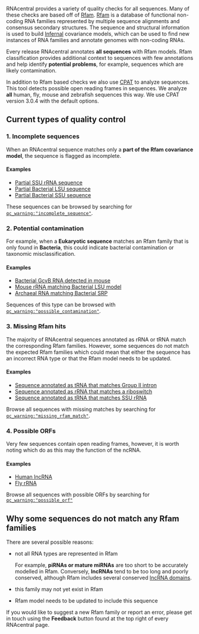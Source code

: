 
RNAcentral provides a variety of quality checks for all sequences. Many of these checks are based off of [Rfam](http://rfam.org). [Rfam](http://rfam.org) is a database of functional non-coding RNA families represented by multiple sequence alignments and consensus secondary structures. The sequence and structural information is used to build [Infernal](http://eddylab.org/infernal/) covariance models, which can be used to find new instances of RNA families and annotate genomes with non-coding RNAs.

Every release RNAcentral annotates **all sequences** with Rfam models. Rfam classification provides additional context to sequences with few annotations and help identify **potential problems**, for example, sequences which are likely contamination.

In addition to Rfam based checks we also use [CPAT](https://academic.oup.com/nar/article/41/6/e74/2902455) to analyze sequences. This tool detects possible open reading frames in sequences. We analyze **all** human, fly, mouse and zebrafish sequences this way. We use CPAT version 3.0.4 with the default options.

## Current types of quality control

### 1. Incomplete sequences

When an RNAcentral sequence matches only a **part of the Rfam covariance model**, the sequence is flagged as incomplete.

#### Examples

* [Partial SSU rRNA sequence](/rna/URS000080E00A/562)
* [Partial Bacterial LSU sequence](/rna/URS00008D09BC/9606)
* [Partial Bacterial SSU sequence](/rna/URS0000818FC1/77133)

These sequences can be browsed by searching for [`qc_warning:"incomplete_sequence"`](/search?q=qc_warning:%22incomplete_sequence%22).

### 2. Potential contamination

For example, when a **Eukaryotic sequence** matches an Rfam family that is only found in **Bacteria**, this could indicate bacterial contamination or taxonomic misclassification.

#### Examples

* [Bacterial GcvB RNA detected in mouse](/rna/URS00002EF971/10090)
* [Mouse rRNA matching Bacterial LSU model](/rna/URS000013EF30/10090)
* [Archaeal RNA matching Bacterial SRP](/rna/URS000028B82D/374847)

Sequences of this type can be browsed with [`qc_warning:"possible_contamination"`](/search?q=qc_warning:%22possible_contamination%22).

### 3. Missing Rfam hits

The majority of RNAcentral sequences annotated as rRNA or tRNA match the corresponding Rfam families. However, some sequences do not match the expected Rfam families which could mean that either the sequence has an incorrect RNA type or that the Rfam model needs to be updated.

#### Examples

* [Sequence annotated as tRNA that matches Group II intron](/rna/URS000036606A/4113)
* [Sequence annotated as rRNA that matches a riboswitch](/rna/URS00002A4649/1151342)
* [Sequence annotated as tRNA that matches SSU rRNA](/rna/URS00000A7AA6/114707)

Browse all sequences with missing matches by searching for [`qc_warning:"missing_rfam_match"`](/search?q=qc_warning:%22missing_rfam_match%22).

### 4. Possible ORFs

Very few sequences contain open reading frames, however, it is worth noting which do as this may the function of the ncRNA.

#### Examples

* [Human lncRNA](/rna/URS00008D8914/9606)
* [Fly rRNA](/rna/URS0000745350/7227)

Browse all sequences with possible ORFs by searching for [`qc_warning:"possible_orf"`](/search?q=qc_warning:%22possible_orf%22)

## Why some sequences do not match any Rfam families

There are several possible reasons:

* not all RNA types are represented in Rfam

  For example, **piRNAs or mature miRNAs** are too short to be accurately modelled in Rfam. Conversely, **lncRNAs** tend to be too long and poorly conserved, although Rfam includes several conserved [lncRNA domains](http://rfam.org/search?q=entry_type:%22Family%22%20AND%20rna_type:%22lncRNA%22).
* this family may not yet exist in Rfam
* Rfam model needs to be updated to include this sequence

If you would like to suggest a new Rfam family or report an error, please get in touch using the **Feedback** button found at the top right of every RNAcentral page.
